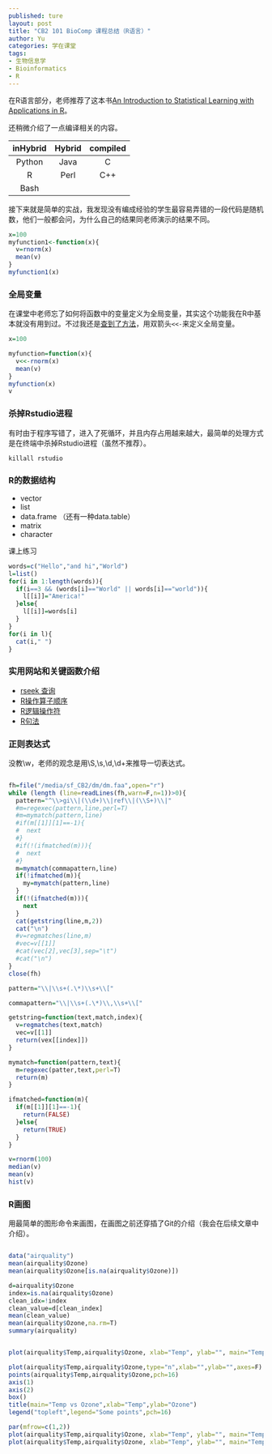 ```yaml
---
published: ture
layout: post
title: "CB2 101 BioComp 课程总结（R语言）"
author: Yu
categories: 学在课堂
tags:
- 生物信息学
- Bioinformatics
- R
---
```


在R语言部分，老师推荐了这本书[An Introduction to Statistical Learning with Applications in R](http://www-bcf.usc.edu/~gareth/ISL/)。

还稍微介绍了一点编译相关的内容。

|inHybrid|Hybrid|compiled|
|:------:|:------:|:-------:|
|Python|Java|C|
|R|Perl|C++|
|Bash|||

接下来就是简单的实战，我发现没有编成经验的学生最容易弄错的一段代码是随机数，他们一般都会问，为什么自己的结果同老师演示的结果不同。

```r
x=100
myfunction1<-function(x){
  v=rnorm(x)
  mean(v)
}
myfunction1(x)
```

### 全局变量

在课堂中老师忘了如何将函数中的变量定义为全局变量，其实这个功能我在R中基本就没有用到过。不过我还是[查到了方法](http://stackoverflow.com/questions/10904124/global-and-local-variables-in-r "global and local variables in r")，用双箭头`<<-`来定义全局变量。


```r
x=100

myfunction=function(x){
  v<<-rnorm(x)
  mean(v)
}
myfunction(x)
v
```



### 杀掉Rstudio进程

有时由于程序写错了，进入了死循环，并且内存占用越来越大，最简单的处理方式是在终端中杀掉Rstudio进程（虽然不推荐）。

`killall rstudio`

### R的数据结构

- vector
- list
- data.frame （还有一种data.table）
- matrix
- character


课上练习

```r
words=c("Hello","and hi","World")
l=list()
for(i in 1:length(words)){
  if(i==3 && (words[i]=="World" || words[i]=="world")){
    l[[i]]="America!"
  }else{
    l[[i]]=words[i]
  }
}
for(i in l){
  cat(i," ")
}
```

### 实用网站和关键函数介绍

- [rseek 查询](http://rseek.org)
- [R操作算子顺序](http://www.programiz.com/r-programming/precedence-associativity)
- [R逻辑操作符](https://stat.ethz.ch/R-manual/R-devel/library/base/html/Logic.html)
- [R句法](https://stat.ethz.ch/R-manual/R-devel/library/base/html/Syntax.html)


### 正则表达式

没教\w，老师的观念是用\S,\s,\d,\d+来推导一切表达式。


```r

fh=file("/media/sf_CB2/dm/dm.faa",open="r")
while (length (line=readLines(fh,warn=F,n=1))>0){
  pattern="^\\>gi\\|(\\d+)\\|ref\\|(\\S+)\\|"
  #m=regexec(pattern,line,perl=T)
  #m=mymatch(pattern,line)
  #if(m[[1]][1]==-1){
  #  next
  #}
  #if(!(ifmatched(m))){
  #  next
  #}
  m=mymatch(commapattern,line)
  if(!ifmatched(m)){
    my=mymatch(pattern,line)
  }
  if(!(ifmatched(m))){
    next
  }
  cat(getstring(line,m,2))
  cat("\n")
  #v=regmatches(line,m)
  #vec=v[[1]]
  #cat(vec[2],vec[3],sep="\t")
  #cat("\n")
}
close(fh)

pattern="\\|\\s+(.\*)\\s+\\["

commapattern="\\|\\s+(.\*)\\,\\s+\\["

getstring=function(text,match,index){
  v=regmatches(text,match)
  vec=v[[1]]
  return(vex[[index]])
}

mymatch=function(pattern,text){
  m=regexec(patter,text,perl=T)
  return(m)
}

ifmatched=function(m){
  if(m[[1]][1]==-1){
    return(FALSE)
  }else{
    return(TRUE)
  }
}

v=rnorm(100)
median(v)
mean(v)
hist(v)
```

### R画图

用最简单的图形命令来画图，在画图之前还穿插了Git的介绍（我会在后续文章中介绍）。


```r

data("airquality")
mean(airquality$Ozone)
mean(airquality$Ozone[is.na(airquality$Ozone)])

d=airquality$Ozone
index=is.na(airquality$Ozone)
clean_idx=!index
clean_value=d[clean_index]
mean(clean_value)
mean(airquality$Ozone,na.rm=T)
summary(airquality)


plot(airquality$Temp,airquality$Ozone, xlab="Temp", ylab="", main="Temp vs Ozone")

plot(airquality$Temp,airquality$Ozone,type="n",xlab="",ylab="",axes=F)
points(airquality$Temp,airquality$Ozone,pch=16)
axis(1)
axis(2)
box()
title(main="Temp vs Ozone",xlab="Temp",ylab="Ozone")
legend("topleft",legend="Some points",pch=16)

par(mfrow=c(1,2))
plot(airquality$Temp,airquality$Ozone, xlab="Temp", ylab="", main="Temp vs Ozone")
plot(airquality$Temp,airquality$Ozone, xlab="Temp", ylab="", main="Temp vs Ozone")

```


